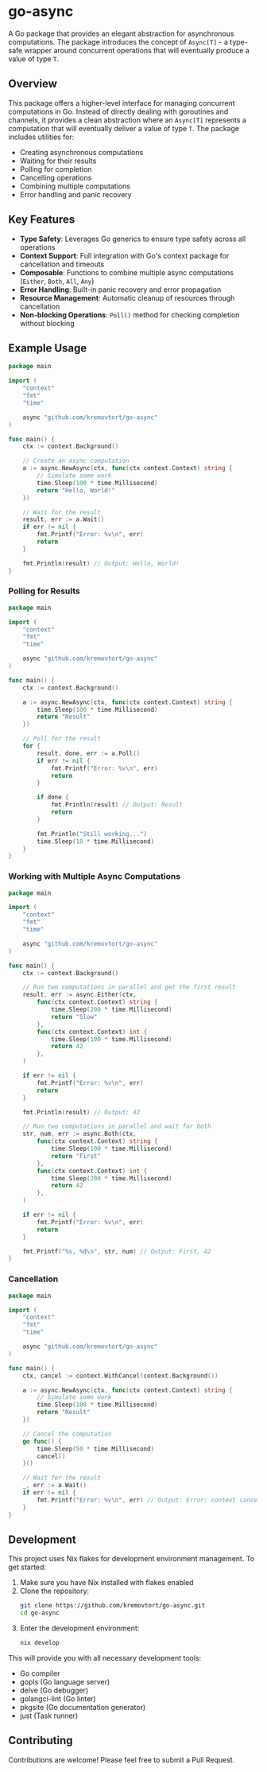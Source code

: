 # go-async

A Go package that provides an elegant abstraction for asynchronous computations. The package introduces the concept of `Async[T]` - a type-safe wrapper around concurrent operations that will eventually produce a value of type `T`.

## Overview

This package offers a higher-level interface for managing concurrent computations in Go. Instead of directly dealing with goroutines and channels, it provides a clean abstraction where an `Async[T]` represents a computation that will eventually deliver a value of type `T`. The package includes utilities for:

- Creating asynchronous computations
- Waiting for their results
- Polling for completion
- Cancelling operations
- Combining multiple computations
- Error handling and panic recovery

## Key Features

- **Type Safety**: Leverages Go generics to ensure type safety across all operations
- **Context Support**: Full integration with Go's context package for cancellation and timeouts
- **Composable**: Functions to combine multiple async computations (`Either`, `Both`, `All`, `Any`)
- **Error Handling**: Built-in panic recovery and error propagation
- **Resource Management**: Automatic cleanup of resources through cancellation
- **Non-blocking Operations**: `Poll()` method for checking completion without blocking

## Example Usage

```go
package main

import (
	"context"
	"fmt"
	"time"

	async "github.com/kremovtort/go-async"
)

func main() {
	ctx := context.Background()

	// Create an async computation
	a := async.NewAsync(ctx, func(ctx context.Context) string {
		// Simulate some work
		time.Sleep(100 * time.Millisecond)
		return "Hello, World!"
	})

	// Wait for the result
	result, err := a.Wait()
	if err != nil {
		fmt.Printf("Error: %v\n", err)
		return
	}

	fmt.Println(result) // Output: Hello, World!
}
```

### Polling for Results

```go
package main

import (
	"context"
	"fmt"
	"time"

	async "github.com/kremovtort/go-async"
)

func main() {
	ctx := context.Background()

	a := async.NewAsync(ctx, func(ctx context.Context) string {
		time.Sleep(100 * time.Millisecond)
		return "Result"
	})

	// Poll for the result
	for {
		result, done, err := a.Poll()
		if err != nil {
			fmt.Printf("Error: %v\n", err)
			return
		}

		if done {
			fmt.Println(result) // Output: Result
			return
		}

		fmt.Println("Still working...")
		time.Sleep(10 * time.Millisecond)
	}
}
```

### Working with Multiple Async Computations

```go
package main

import (
	"context"
	"fmt"
	"time"

	async "github.com/kremovtort/go-async"
)

func main() {
	ctx := context.Background()

	// Run two computations in parallel and get the first result
	result, err := async.Either(ctx,
		func(ctx context.Context) string {
			time.Sleep(200 * time.Millisecond)
			return "Slow"
		},
		func(ctx context.Context) int {
			time.Sleep(100 * time.Millisecond)
			return 42
		},
	)

	if err != nil {
		fmt.Printf("Error: %v\n", err)
		return
	}

	fmt.Println(result) // Output: 42

	// Run two computations in parallel and wait for both
	str, num, err := async.Both(ctx,
		func(ctx context.Context) string {
			time.Sleep(100 * time.Millisecond)
			return "First"
		},
		func(ctx context.Context) int {
			time.Sleep(200 * time.Millisecond)
			return 42
		},
	)

	if err != nil {
		fmt.Printf("Error: %v\n", err)
		return
	}

	fmt.Printf("%s, %d\n", str, num) // Output: First, 42
}
```

### Cancellation

```go
package main

import (
	"context"
	"fmt"
	"time"

	async "github.com/kremovtort/go-async"
)

func main() {
	ctx, cancel := context.WithCancel(context.Background())

	a := async.NewAsync(ctx, func(ctx context.Context) string {
		// Simulate some work
		time.Sleep(100 * time.Millisecond)
		return "Result"
	})

	// Cancel the computation
	go func() {
		time.Sleep(50 * time.Millisecond)
		cancel()
	}()

	// Wait for the result
	_, err := a.Wait()
	if err != nil {
		fmt.Printf("Error: %v\n", err) // Output: Error: context canceled
	}
}
```

## Development

This project uses Nix flakes for development environment management. To get started:

1. Make sure you have Nix installed with flakes enabled
2. Clone the repository:
   ```bash
   git clone https://github.com/kremovtort/go-async.git
   cd go-async
   ```
3. Enter the development environment:
   ```bash
   nix develop
   ```

This will provide you with all necessary development tools:
- Go compiler
- gopls (Go language server)
- delve (Go debugger)
- golangci-lint (Go linter)
- pkgsite (Go documentation generator)
- just (Task runner)

## Contributing

Contributions are welcome! Please feel free to submit a Pull Request. 